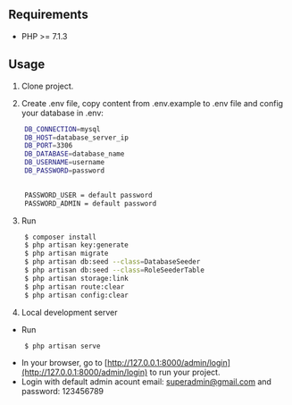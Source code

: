 ## Requirements

- PHP >= 7.1.3

## Usage

1. Clone project.
  
2. Create .env file, copy content from .env.example to .env file and config your database in .env:
``` bash
	DB_CONNECTION=mysql
	DB_HOST=database_server_ip
	DB_PORT=3306
	DB_DATABASE=database_name
	DB_USERNAME=username
	DB_PASSWORD=password

	
	PASSWORD_USER = default password
	PASSWORD_ADMIN = default password
```
3. Run
``` bash
	$ composer install
	$ php artisan key:generate
	$ php artisan migrate
	$ php artisan db:seed --class=DatabaseSeeder
	$ php artisan db:seed --class=RoleSeederTable
	$ php artisan storage:link
	$ php artisan route:clear
	$ php artisan config:clear
```
4. Local development server
- Run
``` bash
	$ php artisan serve
```
- In your browser, go to [http://127.0.0.1:8000/admin/login](http://127.0.0.1:8000/admin/login) to run your project.
- Login with default admin acount email: superadmin@gmail.com and password: 123456789
